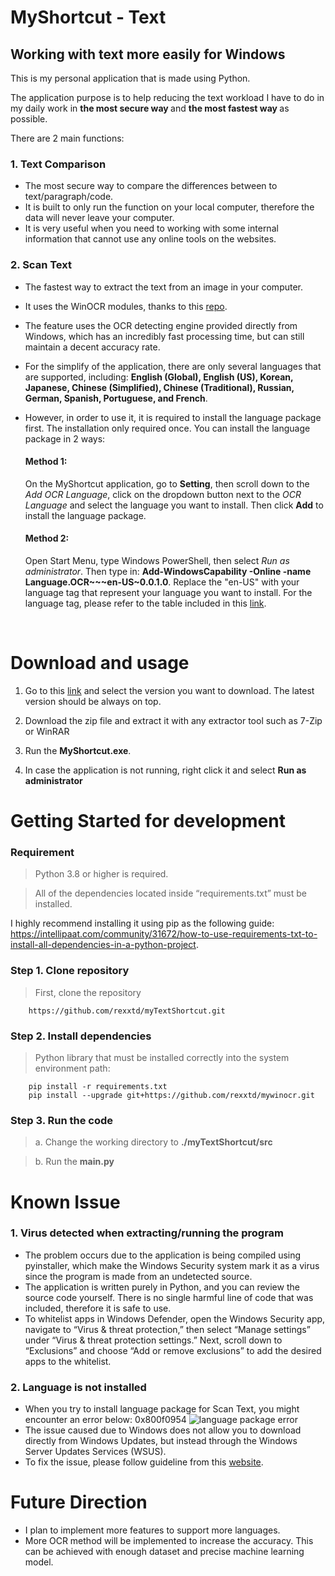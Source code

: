 # MyShortcut - Text

## Working with text more easily for Windows
This is my personal application that is made using Python.

The application purpose is to help reducing the text workload I have to do in my daily work in <b> the most secure way </b> and <b> the most fastest way </b> as possible.

There are 2 main functions:

### 1. Text Comparison
- The most secure way to compare the differences between to text/paragraph/code.
- It is built to only run the function on your local computer, therefore the data will never leave your computer.
- It is very useful when you need to working with some internal information that cannot use any online tools on the websites.

### 2. Scan Text
- The fastest way to extract the text from an image in your computer.
- It uses the WinOCR modules, thanks to this [repo](https://github.com/GitHub30/winocr).
- The feature uses the OCR detecting engine provided directly from Windows, which has an incredibly fast processing time, but can still maintain a decent accuracy rate.
- For the simplify of the application, there are only several languages that are supported, including: <b>English (Global), English (US), Korean, Japanese, Chinese (Simplified), Chinese (Traditional), Russian, German, Spanish, Portuguese, and French</b>.
- However, in order to use it, it is required to install the language package first. The installation only required once. You can install the language package in 2 ways:

  #### <b>Method 1: </b>
  On the MyShortcut application, go to <b>Setting</b>, then scroll down to the <i>Add OCR Language</i>, click on the dropdown button next to the <i>OCR Language</i> and select the language you want to install. Then click <b>Add</b> to install the language package.

  #### <b>Method 2: </b>
  Open Start Menu, type Windows PowerShell, then select <i>Run as administrator</i>. Then type in: <b>Add-WindowsCapability -Online -name Language.OCR~~~en-US~0.0.1.0</b>. Replace the "en-US" with your language tag that represent your language you want to install. For the language tag, please refer to the table included in this [link](https://learn.microsoft.com/en-us/windows-hardware/manufacture/desktop/available-language-packs-for-windows?view=windows-11).
<br>

# Download and usage
1. Go to this [link](https://github.com/rexxtd/myTextShortcut/releases) and select the version you want to download. The latest version should be always on top.

2. Download the zip file and extract it with any extractor tool such as 7-Zip or WinRAR

3. Run the <b>MyShortcut.exe</b>. 

4. In case the application is not running, right click it and select <b>Run as administrator</b>

# Getting Started for development

### Requirement
> Python 3.8 or higher is required.

> All of the dependencies located inside “requirements.txt” must be installed.

I highly recommend installing it using pip as the following guide: https://intellipaat.com/community/31672/how-to-use-requirements-txt-to-install-all-dependencies-in-a-python-project.

### Step 1. Clone repository
> First, clone the repository
        
        https://github.com/rexxtd/myTextShortcut.git
        

### Step 2. Install dependencies
> Python library that must be installed correctly into the system environment path:

        pip install -r requirements.txt
        pip install --upgrade git+https://github.com/rexxtd/mywinocr.git

### Step 3. Run the code
> a. Change the working directory to <b>./myTextShortcut/src</b>

> b. Run the <b>main.py</b>

# Known Issue

### 1. Virus detected when extracting/running the program
- The problem occurs due to the application is being compiled using pyinstaller, which make the Windows Security system mark it as a virus since the program is made from an undetected source. 
- The application is written purely in Python, and you can review the source code yourself. There is no single harmful line of code that was included, therefore it is safe to use.
- To whitelist apps in Windows Defender, open the Windows Security app, navigate to “Virus & threat protection,” then select “Manage settings” under “Virus & threat protection settings.” Next, scroll down to “Exclusions” and choose “Add or remove exclusions” to add the desired apps to the whitelist.

### 2. Language is not installed
- When you try to install language package for Scan Text, you might encounter an error below: 0x800f0954
![language package error](https://thesysadminchannel.com/wp-content/uploads/2020/08/Add-WindowsCapability-Name-RSAT-Error.png)
- The issue caused due to Windows does not allow you to download directly from Windows Updates, but instead through the Windows Server Updates Services (WSUS).
- To fix the issue, please follow guideline from this [website](https://thesysadminchannel.com/solved-add-windowscapability-failed-error-code-0x800f0954-rsat-fix/).

# Future Direction
- I plan to implement more features to support more languages.
- More OCR method will be implemented to increase the accuracy. This can be achieved with enough dataset and precise machine learning model.